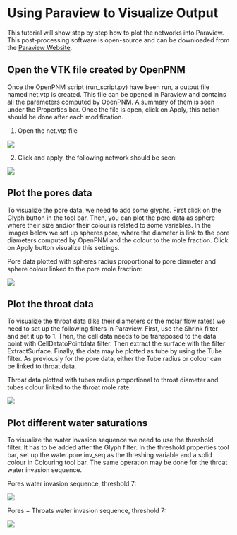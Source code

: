 # Using Paraview to Visualize Output

This tutorial will show step by step how to plot the networks into Paraview. This post-processing software is open-source and can be downloaded from the [Paraview Website](http://www.paraview.org/).

## Open the VTK file created by OpenPNM

Once the OpenPNM script (run_script.py) have been run, a output file named net.vtp is created. This file can be opened in Paraview and contains all the parameters computed by OpenPNM. A summary of them is seen under the Properties bar. Once the file is open, click on Apply, this action should be done after each modification.

1. Open the net.vtp file

![](http://i.imgur.com/gmPVmRM.png)

2. Click and apply, the following network should be seen:

![](http://i.imgur.com/wFinDmX.png)


## Plot the pores data

To visualize the pore data, we need to add some glyphs. First click on the Glyph button in the tool bar. Then, you can plot the pore data as sphere where their size and/or their colour is related to some variables. In the images below we set up spheres pore, where the diameter is link to the pore diameters computed by OpenPNM and the colour to the mole fraction. Click on Apply button visualize this settings.

Pore data plotted with spheres radius proportional to pore diameter and sphere colour linked to the pore mole fraction:

![](http://i.imgur.com/bnFuH3r.png)

## Plot the throat data

To visualize the throat data (like their diameters or the molar flow rates) we need to set up the following filters in Paraview. First, use the Shrink filter and set it up to 1. Then, the cell data needs to be transposed to the data point with CellDatatoPointdata filter. Then extract the surface with the filter ExtractSurface. Finally, the data may be plotted as tube by using the Tube filter. As previously for the pore data, either the Tube radius or colour can be linked to throat data.

Throat data plotted with tubes radius proportional to throat diameter and tubes colour linked to the throat mole rate:

![](http://i.imgur.com/SX5YeVj.png)

## Plot different water saturations

To visualize the water invasion sequence we need to use the threshold filter. It has to be added after the Glyph filter. In the threshold properties tool bar, set up the water.pore.inv_seq as the threshing variable and a solid colour in Colouring tool bar. The same operation may be done for the throat water invasion sequence.

Pores water invasion sequence, threshold 7:

![](http://i.imgur.com/lfowwsV.png)

Pores + Throats water invasion sequence, threshold 7:

![](http://i.imgur.com/dmmPNCW.png)
